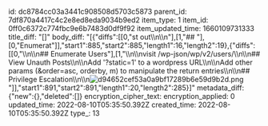 id: dc8784cc03a3441c908508d5703c5873
parent_id: 7df870a4417c4c2e8ed8eda9034b9ed2
item_type: 1
item_id: 0ff0c6372c774fbc9e6b7483d0df9f92
item_updated_time: 1660109731333
title_diff: "[]"
body_diff: "[{\"diffs\":[[0,\"st out\\\n\\\n\"],[1,\"## \"],[0,\"Enumerat\"]],\"start1\":885,\"start2\":885,\"length1\":16,\"length2\":19},{\"diffs\":[[0,\"\\\n\\\n## Enumerate Users\"],[1,\"\\\n\\\nvisit /wp-json/wp/v2/users/\\\n\\\n## View Unauth Posts\\\n\\\nAdd '?static=1' to a wordpress URL\\\n\\\nAdd other params (&order=asc, orderby, m) to manipulate the return entries\\\n\\\n## Privilege Escalation\\\n\\\n![d94652cef53a0a9bf17289b6e59d9b2d.png](:/6f48578381ac40fabbe419078ecf6325)\"]],\"start1\":891,\"start2\":891,\"length1\":20,\"length2\":285}]"
metadata_diff: {"new":{},"deleted":[]}
encryption_cipher_text: 
encryption_applied: 0
updated_time: 2022-08-10T05:35:50.392Z
created_time: 2022-08-10T05:35:50.392Z
type_: 13